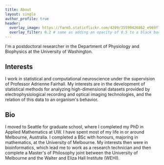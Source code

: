 ```yaml
---
title: About
layout: single
author_profile: true
header:
  overlay_image: https://farm5.staticflickr.com/4209/35599426862_e969f73b74_h_d.jpg
  overlay_filter: 0.2 # same as adding an opacity of 0.5 to a black background
---
```


I'm a postdoctoral researcher in the Department of Physiology and Biophysics at the University of Washington.

## Interests
I work in statistical and computational neuroscience under the supervision of Professor Adrienne Fairhall. My interests are in the development of statistical methods for analyzing high-dimensional datasets provided by electrophysiological recording and optical imaging technologies, and the relation of this data to an organism's behavior. 

## Bio
I moved to Seattle for graduate school, where I completed my PhD in Applied Mathematics at UW. I have spent most of my life in or around Melbourne, Australia. I completed a BSc with honours, majoring in mathematics, at the University of Melbourne. My interests then were in bioinformatics, which lead me to work as a research technician and then complete a Master's of Philosophy joint between the University of Melbourne and the Walter and Eliza Hall Institute (WEHI).
